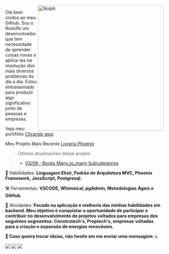 <img src="https://raw.githubusercontent.com/RolphMc/portfolio-rolph/main/img/my-space-cup.png" min-width="400px" max-width="400px" width="400px" align="right" alt="Rolph">

<p align="left"> 
  Olá bem vindos ao meu Github. Sou o Rodolfo um desenvolvedor que tem necessidade de aprender coisas novas e aplica-las na resolução dos mais diversos problemas do dia a dia. Estou entusiasmado para produzir algo significativo junto de pessoas e empresas. 

 Veja meu portifólio <a href="https://rolphmc.github.io/portfolio-rolph/#">Clicando aqui</a> 
</p>

<p align="left"> 
 Meu Projeto Mais Recente <a href="https://github.com/rolphmc/livraria-phoenix">Livraria Phoenix</a>
</p>

> Últimas atualizações desse projeto

> - [03/08 - Books Many_to_many Subcategories](https://github.com/rolphmc/livraria-phoenix/commit/7ec4e1f44b037f2ea64661b5d3730da56c52d269)

<p align="left">
  💼 Habilidades: <strong> Linguagem Elixir, Padrão de Arquitetura MVC, Phoenix Framework, JavaScript, Postgresql.</strong>
</p>

<p align="left">
  🛠️ Ferramentas: <strong> VSCODE, Whimsical, pgAdmin, Metodologias Ágeis e GitHub.</strong>
</p>

<p align="left">
  🎯 Atividades: <strong>Focado na aplicação e melhoria das minhas habilidades em backend. Meu objetivo é conquistar a oportunidade de participar e contribuir no desenvolvimento de projetos voltados para empresas dos seguintes segmentos: Construtech's, Proptech's, empresas voltadas para a criação e expansão de energias renováveis. <strong>
</p>

<p align="left">
  💬 Caso queira trocar ideias, não hesite em me enviar uma mensagem: ⤵️
</p>

<p align="left">
  <a href="https://www.linkedin.com/in/rolphmc/" alt="Linkedin">
  <img src="https://img.shields.io/badge/-Linkedin-0e76a8?style=for-the-badge&logo=Linkedin&logoColor=white&link=https://www.linkedin.com/in/iuricode"/></a>
  
  <a href="https://www.facebook.com/Rolph.MC" alt="Facebook">
  <img src="https://img.shields.io/badge/-Facebook-3b5998?style=for-the-badge&logo=facebook&logoColor=white&link=https://www.facebook.com/exudojazz/" /></a>

  <a href="https://api.whatsapp.com/send?phone=5511969443603" alt="Facebook">
  <img src="https://img.shields.io/badge/WhatsApp-25D366?style=for-the-badge&logo=whatsapp&logoColor=white"/></a>
</p>  

